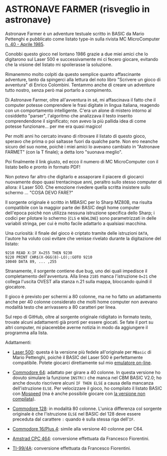 # ASTRONAVE FARMER (risveglio in astronave)

Astronave Farmer è un adventure testuale scritto in BASIC da Mario Pettenghi
e pubblicato come listato type-in sulla rivista MC MicroComputer [n. 40 - Aprile 1985](http://www.digitanto.it/mc-online/PDF/Articoli/040_160_163_0.pdf).

Conobbi questo gioco nel lontano 1986 grazie a due miei amici che lo digitarono sul 
Laser 500 e successivamente mi ci fecero giocare, evitando che la visione del listato 
mi spoilerasse la soluzione. 

Rimanemmo molto colpiti da questo semplice quanto affascinante adventure, tanto da 
spingerci alla lettura del noto libro "Scrivere un gioco di avventura" di Enrico 
Colombini. Tentammo anche di creare un adventure tutto nostro, senza però mai 
portarlo a compimento.

Di Astronave Farmer, oltre all'avventura in sé, mi affascinava il fatto che il computer
potesse comprendere le frasi digitate in lingua italiana, reagendo con un comportamento 
intelligente. C'era un alone di mistero intorno al cosiddetto "parser", l'algoritmo
che analizzava il testo inserito comprendendone il significato; non avevo la 
più pallida idea di come potesse funzionare... per me era quasi magico!

Per molti anni ho cercato invano di ritrovare il listato di questo gioco, speravo che 
prima o poi saltasse fuori da qualche parte. Non ero neanche sicuro del suo nome, poichè 
i miei amici lo avevano cambiato in "Astronave FARMET" (con la T finale); a detta 
loro "suonava meglio". 

Poi finalmente il link giusto, ed ecco il numero di MC MicroComputer con il listato 
bello e pronto in formato PDF!

Non potevo far altro che digitarlo e assaporare il piacere di giocarci nuovamente 
dopo quasi trentacinque anni, peraltro sullo stesso computer di allora: il Laser 500. Che emozione
rivedere quella scritta insistere sullo schermo ... "COSA DEVO FARE?"

Il sorgente originale è scritto in MBASIC per lo Sharp MZ80B, ma risulta compatibile
con la maggior parte dei BASIC degli home computer dell'epoca poichè non utilizza 
nessuna istruzione specifica dello Sharp; i codici per pilotare lo schermo (`CLS` e 
`NEWLINE`) sono parametrizzati in delle variabili stringa, per cui è molto facile 
adattarlo a qualsiasi macchina.

Una curiosità: il finale del gioco è criptato tramite delle istruzioni `DATA`, l'autore
ha voluto così evitare che venisse rivelato durante la digitazione del listato:
```
9210 READ X:IF X=255 THEN 9230
9220 PRINT CHR$(X-OGG(8)-LO);:GOTO 9210
10040 DATA 89, ... ,255
```

Stranamente, il sorgente contiene due bug, uno dei quali impedisce il completamento
dell'avventura. Alla linea `2185` manca l'istruzione `O=21` che collega l'uscita
OVEST alla stanza n.21 sulla mappa, bloccando quindi il giocatore. 

Il gioco è previsto per schermi a 80 colonne, ma ne ho fatto un adattamento anche
per 40 colonne considerato che molti home computer non avevano modalità testo 
che arrivassero a 80 caratteri per linea. 

Sul repo di GitHub, oltre al sorgente originale ridigitato in formato testo, 
trovate alcuni adattamenti già pronti per essere giocati. Se fate il port su altri 
computer, mi piacerebbe averne notizia in modo da aggiungere il programma alla lista.

Adattamenti:

- [Laser 500](astronave_farmer.laser500.bin): questa è la versione più fedele all'originale per `MBasic` 
di Mario Pettenghi, poichè il BASIC del Laser 500 è perfettamente compatibile.
Potete giocarci direttamente sul mio [emulatore on-line](https://nippur72.github.io/laser500emu/?load=astronave_farmer.bin).

- [Commodore 64](astronave_farmer.c64.mospeed.prg): adattato per girare a 40 colonne.
In questa versione ho dovuto simulare la funzione `INSTR()` che manca nel
CBM BASIC V2.0; ho anche dovuto riscrivere alcuni `IF THEN ELSE` a causa della mancanza
dell'istruzione `ELSE`. Per velocizzare il gioco, ho compilato il listato BASIC
con [Mospeed](https://github.com/EgonOlsen71/basicv2) (ma è anche possibile giocare
con [la versione non compilata](astronave_farmer.c64.prg)).

- [Commodore 128](astronave_farmer.c128.prg): in modalità 80 colonne. L'unica differenza col sorgente 
originale è che l'istruzione `ELSE` nel BASIC del 128 deve essere preceduta dal 
carattere `:` quando è sulla stessa riga dell'`IF`.

- [Commodore 16/Plus 4](astronave_farmer.c16.prg): simile alla versione 40 colonne per C64.

- [Amstrad CPC 464](astronave_farmer.cpc464.dsk): conversione effettuata da Francesco Fiorentini.

- [TI-99/4A](astronave_farmer.ti994a.dsk): conversione effettuata da Francesco Fiorentini.



